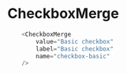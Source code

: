 # CheckboxMerge

```javascript
    <CheckboxMerge
        value="Basic checkbox"
        label="Basic checkbox"
        name="checkbox-basic"
    />
```